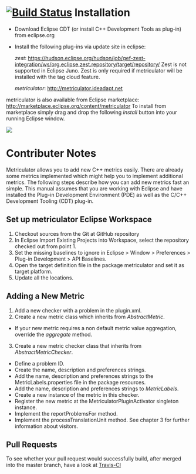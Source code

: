 [![Build Status](https://travis-ci.org/ideadapt/metriculator.png?branch=master)](https://travis-ci.org/ideadapt/metriculator)
Installation
============
* Download Eclipse CDT (or install C++ Development Tools as plug-in) from eclipse.org
* Install the following plug-ins via update site in eclipse:
  
  _zest_: https://hudson.eclipse.org/hudson/job/gef-zest-integration/ws/org.eclipse.zest.repository/target/repository/
   Zest is not supported in Eclipse Juno. Zest is only required if metriculator will be installed with the tag cloud feature.

  _metriculator_: http://metriculator.ideadapt.net


metriculator is also available from Eclipse marketplace: http://marketplace.eclipse.org/content/metriculator
To install from marketplace simply drag and drop the following _install_ button into your running Eclipse window.

<a href='http://marketplace.eclipse.org/marketplace-client-intro?mpc_install=269008' title='Drag and drop into a running Eclipse Indigo workspace to install metriculator'> 
	<img src='http://marketplace.eclipse.org/misc/installbutton.png'/>
</a>

Contributer Notes
=================

Metriculator allows you to add new C++ metrics easily. There are already some metrics implemented which might help you to implement additional metrics. The following steps describe how you can add new metrics fast an simple. This manual assumes that you are working with Eclipse and have installed the Plug-in Development Environment (PDE) as well as the C/C++ Development Tooling (CDT) plug-in.

Set up metriculator Eclipse Workspace
-------------------------------------
1. Checkout sources from the Git at GitHub repository
2. In Eclipse Import Existing Projects into Workspace, select the repository checked
out from point 1.
3. Set the missing baselines to ignore in Eclipse > Window > Preferences > Plug-in
Development > API Baselines.
4. Open the target definition file in the package metriculator and set it as target platform.
5. Update all the locations.

Adding a New Metric
-------------------
1. Add a new checker with a problem in the plugin.xml.
2. Create a new metric class which inherits from _AbstractMetric_.
 - If your new metric requires a non default metric value aggregation, override the _aggregate_ method.
3. Create a new metric checker class that inherits from _AbstractMetricChecker_.
 - Define a problem ID.
 - Create the name, description and preferences strings.
 - Add the name, description and preferences strings to the MetricLabels.properties file in the package resources.
 - Add the name, description and preferences strings to _MetricLabels_.
 - Create a new instance of the metric in this checker.
 - Register the new metric at the MetriculatorPluginActivator singleton instance.
 - Implement the reportProblemsFor method.
 - Implement the processTranslationUnit method. See chapter 3 for further information about visitors.
 
Pull Requests
-------------------------------------
To see whether your pull request would successfully build, after merged into the master branch, have a look at <a href='http://travis-ci.org/#!/ideadapt/metriculator/pull_requests' title='Travis Build'>Travis-CI</a>

